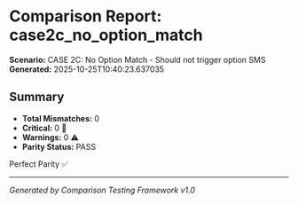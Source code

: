 # Comparison Report: case2c_no_option_match
**Scenario:** CASE 2C: No Option Match - Should not trigger option SMS
**Generated:** 2025-10-25T10:40:23.637035

## Summary
- **Total Mismatches:** 0
- **Critical:** 0 🚨
- **Warnings:** 0 ⚠️
- **Parity Status:** PASS

Perfect Parity ✅

---
*Generated by Comparison Testing Framework v1.0*